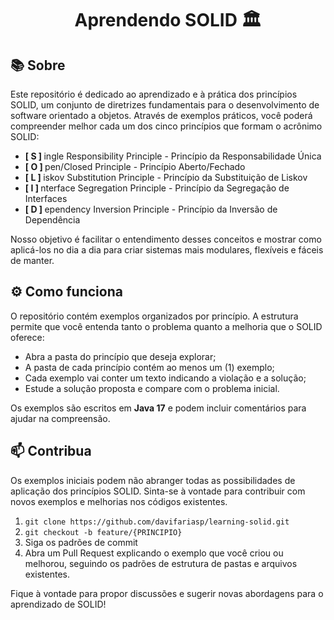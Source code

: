 <h1 align="center" style="font-weight: bold;">Aprendendo SOLID 🏛️</h1>

<h2> 📚 Sobre </h2>
<p>Este repositório é dedicado ao aprendizado e à prática dos princípios SOLID, um conjunto de diretrizes fundamentais para o desenvolvimento de software orientado a objetos. Através de exemplos práticos, você poderá compreender melhor cada um dos cinco princípios que formam o acrônimo SOLID:</p>
<ul>
  <li><b>[ S ] </b>ingle Responsibility Principle - Princípio da Responsabilidade Única</li>
  <li><b>[ O ] </b>pen/Closed Principle - Princípio Aberto/Fechado</li>
  <li><b>[ L ] </b>iskov Substitution Principle - Princípio da Substituição de Liskov</li>
  <li><b>[ I ] </b>nterface Segregation Principle - Princípio da Segregação de Interfaces</li>
  <li><b>[ D ] </b>ependency Inversion Principle - Princípio da Inversão de Dependência</li>
</ul>
<p>Nosso objetivo é facilitar o entendimento desses conceitos e mostrar como aplicá-los no dia a dia para criar sistemas mais modulares, flexíveis e fáceis de manter.</p>

<h2> ⚙️ Como funciona </h2>

<p>O repositório contém exemplos organizados por princípio.  A estrutura permite que você entenda tanto o problema quanto a melhoria que o SOLID oferece:</p>
<ul>
    <li>Abra a pasta do princípio que deseja explorar;</li>
    <li>A pasta de cada princípio contém ao menos um (1) exemplo;</li>
    <li>Cada exemplo vai conter um texto indicando a violação e a solução;</li>
    <li>Estude a solução proposta e compare com o problema inicial.</li>
</ul>
<p>Os exemplos são escritos em <b>Java 17</b> e podem incluir comentários para ajudar na compreensão.</p>

<h2 id="contribute">📫 Contribua</h2>
<p>Os exemplos iniciais podem não abranger todas as possibilidades de aplicação dos princípios SOLID. Sinta-se à vontade para contribuir com novos exemplos e melhorias nos códigos existentes.</p>
<ol>
  <li><code>git clone https://github.com/davifariasp/learning-solid.git</code></li>
  <li><code>git checkout -b feature/{PRINCIPIO}</code></li>
  <li>Siga os padrões de commit</li>
  <li>Abra um Pull Request explicando o exemplo que você criou ou melhorou, seguindo os padrões de estrutura de pastas e arquivos existentes.</li>
</ol>
<p>Fique à vontade para propor discussões e sugerir novas abordagens para o aprendizado de SOLID!</p>
